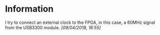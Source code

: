# Information

I try to connect an external clock to the FPGA, in this case, a 60MHz signal from the USB3300 module. *[09/04/2018, 16:55]*